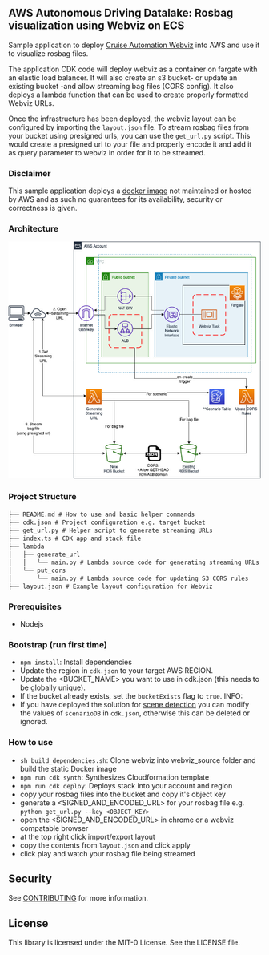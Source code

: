 ## AWS Autonomous Driving Datalake: Rosbag visualization using Webviz on ECS

Sample application to deploy [Cruise Automation Webviz](https://github.com/cruise-automation/webviz) into AWS and use it to visualize rosbag files.

The application CDK code will deploy webviz as a container on fargate with an elastic load balancer. It will also create an s3 bucket- or update an existing bucket -and allow streaming bag files (CORS config). It also deploys a lambda function that can be used to create properly formatted Webviz URLs. 

Once the infrastructure has been deployed, the webviz layout can be configured by importing the `layout.json` file. 
To stream rosbag files from your bucket using presigned urls, you can use the `get_url.py` script. This would create
a presigned url to your file and properly encode it and add it as query parameter to webviz in order for it to be streamed. 

### Disclaimer
This sample application deploys a [docker image](https://hub.docker.com/r/cruise/webviz) not maintained or hosted by AWS and as such no guarantees for its availability, security or correctness is given. 



### Architecture

![architecture](docs/architecture.jpg)

### Project Structure

```
├── README.md # How to use and basic helper commands
├── cdk.json # Project configuration e.g. target bucket
├── get_url.py # Helper script to generate streaming URLs
├── index.ts # CDK app and stack file
├── lambda
│   ├── generate_url
│   │   └── main.py # Lambda source code for generating streaming URLs
│   └── put_cors
│       └── main.py # Lambda source code for updating S3 CORS rules
├── layout.json # Example layout configuration for Webviz
```

### Prerequisites
- Nodejs

### Bootstrap (run first time)
- `npm install`: Install dependencies
-  Update the region in `cdk.json` to your target AWS REGION.
-  Update the <BUCKET_NAME> you want to use in cdk.json (this needs to be globally unique). 
-  If the bucket already exists, set the `bucketExists` flag to `true`.
INFO:
- If you have deployed the solution for [scene detection](https://github.com/aws-samples/aws-autonomous-driving-data-lake-ros-bag-scene-detection-pipeline) you can modify the values of `scenarioDB` in `cdk.json`, otherwise this can be deleted or ignored. 

### How to use
- `sh build_dependencies.sh`: Clone webviz into webviz_source folder and build the static Docker image
- `npm run cdk synth`: Synthesizes Cloudformation template
- `npm run cdk deploy`: Deploys stack into your account and region
- copy your rosbag files into the bucket and copy it's object key
- generate a <SIGNED_AND_ENCODED_URL> for your rosbag file e.g. `python get_url.py --key <OBJECT_KEY>`
- open the <SIGNED_AND_ENCODED_URL> in chrome or a webviz compatable browser
- at the top right click import/export layout
- copy the contents from `layout.json` and click apply
- click play and watch your rosbag file being streamed

## Security

See [CONTRIBUTING](CONTRIBUTING.md#security-issue-notifications) for more information.

## License

This library is licensed under the MIT-0 License. See the LICENSE file.

